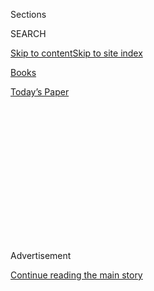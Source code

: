 <div id="app">

<div>

<div>

<div>

<div class="NYTAppHideMasthead css-1q2w90k e1suatyy0">

<div class="section css-ui9rw0 e1suatyy2">

<div class="css-eph4ug er09x8g0">

<div class="css-6n7j50">

</div>

<span class="css-1dv1kvn">Sections</span>

<div class="css-10488qs">

<span class="css-1dv1kvn">SEARCH</span>

</div>

[Skip to content](#site-content)[Skip to site
index](#site-index)

</div>

<div id="masthead-section-label" class="css-1wr3we4 eaxe0e00">

[Books](https://www.nytimes.com/section/books)

</div>

<div class="css-10698na e1huz5gh0">

</div>

</div>

<div id="masthead-bar-one" class="section hasLinks css-15hmgas e1csuq9d3">

<div class="css-uqyvli e1csuq9d0">

</div>

<div class="css-1uqjmks e1csuq9d1">

</div>

<div class="css-9e9ivx">

[](https://myaccount.nytimes.com/auth/login?response_type=cookie&client_id=vi)

</div>

<div class="css-1bvtpon e1csuq9d2">

[Today’s
Paper](https://www.nytimes.com/section/todayspaper)

</div>

</div>

</div>

</div>

<div data-aria-hidden="false">

<div id="site-content" data-role="main">

<div>

<div class="css-1aor85t" style="opacity:0.000000001;z-index:-1;visibility:hidden">

<div class="css-1hqnpie">

<div class="css-epjblv">

<span class="css-17xtcya">[Books](/section/books)</span><span class="css-x15j1o">|</span><span class="css-fwqvlz">Yes,
Fake News Is a Problem. But There’s a Real News Problem,
Too.</span>

</div>

<div class="css-k008qs">

<div class="css-1iwv8en">

<span class="css-18z7m18"></span>

<div>

</div>

</div>

<span class="css-1n6z4y">https://nyti.ms/2WUogI0</span>

<div class="css-1705lsu">

<div class="css-4xjgmj">

<div class="css-4skfbu" data-role="toolbar" data-aria-label="Social Media Share buttons, Save button, and Comments Panel with current comment count" data-testid="share-tools">

  - 
  - 
  - 
  - 
    
    <div class="css-6n7j50">
    
    </div>

  - 

</div>

</div>

</div>

</div>

</div>

</div>

<div id="NYT_TOP_BANNER_REGION" class="css-13pd83m">

</div>

<div id="top-wrapper" class="css-1sy8kpn">

<div id="top-slug" class="css-l9onyx">

Advertisement

</div>

[Continue reading the main
story](#after-top)

<div class="ad top-wrapper" style="text-align:center;height:100%;display:block;min-height:250px">

<div id="top" class="place-ad" data-position="top" data-size-key="top">

</div>

</div>

<div id="after-top">

</div>

</div>

<div id="sponsor-wrapper" class="css-1hyfx7x">

<div id="sponsor-slug" class="css-19vbshk">

Supported by

</div>

[Continue reading the main
story](#after-sponsor)

<div id="sponsor" class="ad sponsor-wrapper" style="text-align:center;height:100%;display:block">

</div>

<div id="after-sponsor">

</div>

</div>

[Books of The Times](/column/books-of-the-times "Books of The Times")

<div class="css-1vkm6nb ehdk2mb0">

# Yes, Fake News Is a Problem. But There’s a Real News Problem, Too.

</div>

<div class="css-xt80pu e12qa4dv0">

<div class="css-18e8msd">

<div class="css-vp77d3 epjyd6m0">

<div class="css-1baulvz">

By [<span class="css-1baulvz last-byline" itemprop="name">Jennifer
Szalai</span>](https://www.nytimes.com/by/jennifer-szalai)

</div>

</div>

  - July 26,
    2020

  - 
    
    <div class="css-4xjgmj">
    
    <div class="css-d8bdto" data-role="toolbar" data-aria-label="Social Media Share buttons, Save button, and Comments Panel with current comment count" data-testid="share-tools">
    
      - 
      - 
      - 
      - 
        
        <div class="css-6n7j50">
        
        </div>
    
      - 
    
    </div>
    
    </div>

</div>

</div>

<div class="css-79elbk" data-testid="photoviewer-wrapper">

<div class="css-z3e15g" data-testid="photoviewer-wrapper-hidden">

</div>

<div class="css-1a48zt4 ehw59r15" data-testid="photoviewer-children">

![<span class="css-cnj6d5 e1z0qqy90" itemprop="copyrightHolder"><span class="css-1ly73wi e1tej78p0">Credit...</span><span><span>.</span></span></span>](https://static01.nyt.com/images/2020/07/30/books/29BOOKSULLIVAN1/29BOOKSULLIVAN1-articleLarge.png?quality=75&auto=webp&disable=upscale)

</div>

</div>

<div class="css-170u9t6">

<div class="css-u7fh8e">

<div class="css-79elbk">

Buy Book<span data-aria-hidden="true">
    ▾</span>

  - [Amazon](https://www.amazon.com/gp/search?index=books&tag=NYTBSREV-20&field-keywords=Ghosting+the+News+Margaret+Sullivan)
  - [Apple
    Books](https://du-gae-books-dot-nyt-du-prd.appspot.com/buy?title=Ghosting+the+News&author=Margaret+Sullivan)
  - [Barnes and
    Noble](https://www.anrdoezrs.net/click-7990613-11819508?url=https%3A%2F%2Fwww.barnesandnoble.com%2Fw%2F%3Fean%3D9781733623780)
  - [Books-A-Million](https://www.anrdoezrs.net/click-7990613-35140?url=https%3A%2F%2Fwww.booksamillion.com%2Fp%2FGhosting%2Bthe%2BNews%2FMargaret%2BSullivan%2F9781733623780)
  - [Bookshop](https://bookshop.org/a/3546/9781733623780)
  - [Indiebound](https://www.indiebound.org/book/9781733623780?aff=NYT)

</div>

When you purchase an independently reviewed book through our site, we
earn an affiliate
commission.

</div>

</div>

<div class="section meteredContent css-1r7ky0e" name="articleBody" itemprop="articleBody">

<div class="css-1fanzo5 StoryBodyCompanionColumn">

<div class="css-53u6y8">

What do you call it when a hedge fund buys a local newspaper and
squeezes it for revenue, laying off editors and reporters and selling
off the paper’s downtown headquarters for conversion into [luxury
condos](https://www.nytimes.com/2020/02/11/business/newspaper-building-redevelopment.html)
or [a boutique
hotel](https://www.nytimes.com/2020/07/10/us/alden-global-capital-pottstown-mercury.html)?

The devastation has become common enough that some observers have
resorted to shorthand for what collectively amounts to an
extinction-level event. One former editor calls it a “harvesting
strategy”; Margaret Sullivan, in her new book, “Ghosting the News,”
calls it “strip-mining.” Like the climate emergency that Sullivan
mentions by way of comparison, the decimation of local news yields two
phenomena that happen to feed off each other: The far-reaching effects
are cataclysmic, and it’s hard to convince a significant number of
people that they ought to care.

“Disinformation” and “fake news” bring to mind scheming operatives,
Russian troll farms and noisy propaganda; stories about them are
titillating enough to garner plenty of attention. But what Sullivan
writes about is a “real-news problem” — the shuttering of more than
2,000 American newspapers since 2004, and the creation of “news
deserts,” or entire counties with no local news outlets at all.

She begins her book with the example of a 2019 story from The Buffalo
News about a suburban police chief who received an unexplained $100,000
payout when he abruptly retired. The article didn’t win any awards or
even appear on the front page, Sullivan writes. “It merely was the kind
of day-in-and-day-out local reporting that makes secretive town
officials unhappy.”

</div>

</div>

<div class="css-1fanzo5 StoryBodyCompanionColumn">

<div class="css-53u6y8">

“Merely” and “day-in-and-day-out”; Sullivan also describes the article
as “routine-enough fare.” “Ghosting the News” is a brisk and pointed
tribute to painstaking, ordinary and valuable work. As the media
columnist for The Washington Post and the former public editor for The
New York Times, Sullivan has spent most of the past decade writing for a
national audience, but for 32 years before that she worked at The
Buffalo News, starting as a summer intern and eventually becoming the
newspaper’s
editor.

<div class="css-79elbk" data-testid="photoviewer-wrapper">

<div class="css-z3e15g" data-testid="photoviewer-wrapper-hidden">

</div>

<div class="css-1a48zt4 ehw59r15" data-testid="photoviewer-children">

<div class="css-zgakxe erfvjey0">

<span class="css-1ly73wi e1tej78p0">Image</span>

<div class="css-zjzyr8">

<div data-testid="lazyimage-container" style="height:589.0222222222222px">

</div>

</div>

</div>

<span class="css-16f3y1r e13ogyst0" data-aria-hidden="true">Margaret
Sullivan, author of “Ghosting the
News.”</span><span class="css-cnj6d5 e1z0qqy90" itemprop="copyrightHolder"><span class="css-1ly73wi e1tej78p0">Credit...</span><span>Michael
Benabib</span></span>

</div>

</div>

Sullivan recalls the flush days when the paper boasted a newsroom fully
staffed by journalists who could combine their calling with a career.
Then came the internet, which siphoned off attention and revenue; after
that, the deluge of the 2008 financial crisis, which swept away the
vestiges of print advertising. Sullivan cut the payroll of the paper by
offering buyouts. She got rid of the full-time art critic and eliminated
the Sunday magazine — “a particularly wrenching decision because my
then-husband was the magazine’s editor.”

The Buffalo News was owned by Warren Buffett’s Berkshire Hathaway until
the beginning of this year, when Buffett declared it was time for him to
leave the newspaper industry and sold his portfolio of 31 dailies and 49
weeklies. Buffett said he believes in the importance of journalism, but
he doesn’t consider himself a philanthropist. He got into the business
because it made money, with fat profit margins in the good years
reaching 30 percent. When he bought The Buffalo News in 1977, he decided
that the city could sustain only one daily, and he knocked out the
competition until his was the last paper standing. A monopoly newspaper
was like an unregulated toll bridge: With a loyal and captive market, he
could raise rates whenever he wanted.

Advertisers may have been peddling baubles or junk food, but their cash
funded serious journalism — the kind that could afford to send a
reporter to, say, every municipal board meeting. “People knew that,” the
former editor of the once mighty Youngstown Vindicator told Sullivan,
“and they behaved.” This watchdog function had tangible benefits for
subscribers and nonsubscribers alike. “When local reporting waned,”
Sullivan writes, “municipal borrowing costs went up.” Local news outlets
provide the due diligence that bondholders often count on. Without the
specter of a public shaming, corruption is freer to flourish.

</div>

</div>

<div class="css-1fanzo5 StoryBodyCompanionColumn">

<div class="css-53u6y8">

Sullivan surveys the alternative models that have sprung up in response
to journalism’s ecosystem collapse. There’s the nonprofit reporting
outfit ProPublica, and a “news brigade” of volunteer journalists in
Michigan. Sullivan’s own employer was acquired by Jeff Bezos in 2013 for
[$250
million](https://www.nytimes.com/2019/02/11/business/media/washington-post-jeff-bezos.html).
“Jeff Bezos has not attempted to influence coverage at The Washington
Post,” she writes, though billionaire owners aren’t always so hands-off.
The casino magnate Sheldon Adelson bought the well-respected
Review-Journal in Las Vegas, which was known for its investigative
pieces on the casino industry, and leaned on its staff to produce puff
pieces about his properties instead. Adelson turned the watchdog into a
lap dog.

The situation is so dire, Sullivan says, that she entertains what was
once unthinkable — the possibility of government-subsidized journalistic
outlets. She calls the argument for government help “not unreasonable,”
even if she hasn’t been entirely convinced yet. Her attempts to strike a
hopeful note can sound unsatisfying because of how problematic all the
solutions are. Nonprofit start-ups have the benefit of being “nimbler,”
Sullivan says, though what does nimbler often mean in practice? A
non-unionized newsroom staffed by 24-year-olds who can be paid
junior-level salaries and, unlike veteran journalists three decades
older, wouldn’t necessarily be ruined by a layoff?

Sullivan is left to highlight the essential work that local reporters
do, emphasizing how The Palm Beach Post and The Miami Herald continued
to pursue the story of Jeffrey Epstein’s sex trafficking long after
others had decided that the abuse scandal had “gone stale.” More
recently, local journalists recorded the influx of [unidentified federal
troops](https://www.opb.org/news/article/federal-law-enforcement-unmarked-vehicles-portland-protesters/)
into Portland, Ore., where they were seizing and detaining people
without telling them why or what was happening to them; the example was
too late to be included in Sullivan’s book, and it only goes to show how
critical and relentless the need is for reporters on the ground.

“Ghosting the News” concludes with a soaring quote from the Italian
theorist Antonio Gramsci about “pessimism of the intellect and optimism
of the will,” but the local reporter in Sullivan follows it up with a
more immediate analogy: Even if no one seems to be coming to the rescue
while your house is on fire, you still have to “get out your garden hose
and bucket, and keep acting as if the fire trucks are on the way.”

</div>

</div>

</div>

<div>

</div>

<div>

</div>

<div>

</div>

<div>

<div id="bottom-wrapper" class="css-1ede5it">

<div id="bottom-slug" class="css-l9onyx">

Advertisement

</div>

[Continue reading the main
story](#after-bottom)

<div id="bottom" class="ad bottom-wrapper" style="text-align:center;height:100%;display:block;min-height:90px">

</div>

<div id="after-bottom">

</div>

</div>

</div>

</div>

</div>

## Site Index

<div>

</div>

## Site Information Navigation

  - [© <span>2020</span> <span>The New York Times
    Company</span>](https://help.nytimes.com/hc/en-us/articles/115014792127-Copyright-notice)

<!-- end list -->

  - [NYTCo](https://www.nytco.com/)
  - [Contact
    Us](https://help.nytimes.com/hc/en-us/articles/115015385887-Contact-Us)
  - [Work with us](https://www.nytco.com/careers/)
  - [Advertise](https://nytmediakit.com/)
  - [T Brand Studio](http://www.tbrandstudio.com/)
  - [Your Ad
    Choices](https://www.nytimes.com/privacy/cookie-policy#how-do-i-manage-trackers)
  - [Privacy](https://www.nytimes.com/privacy)
  - [Terms of
    Service](https://help.nytimes.com/hc/en-us/articles/115014893428-Terms-of-service)
  - [Terms of
    Sale](https://help.nytimes.com/hc/en-us/articles/115014893968-Terms-of-sale)
  - [Site
    Map](https://spiderbites.nytimes.com)
  - [Help](https://help.nytimes.com/hc/en-us)
  - [Subscriptions](https://www.nytimes.com/subscription?campaignId=37WXW)

</div>

</div>

</div>

</div>
